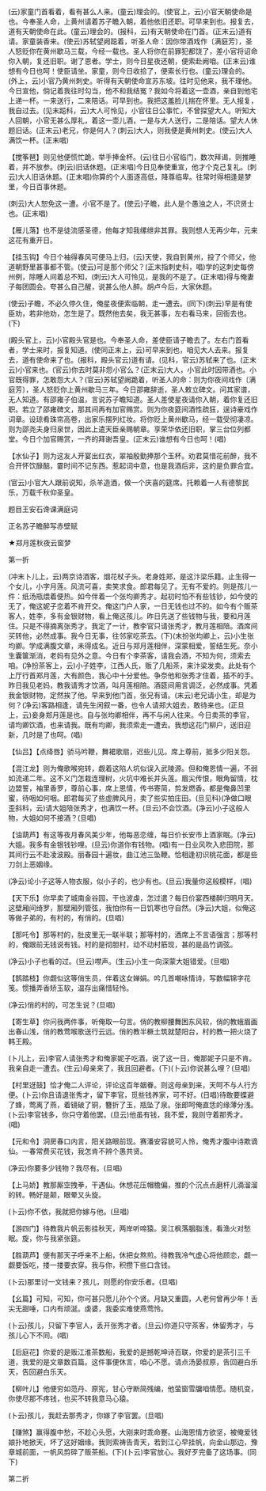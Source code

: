 <!-- { "loadSidebar": true } -->
(云)家童门首看着，看有甚么人来。(童云)理会的。(使官上，云)小官天朝使命是也。今奉圣人命，上黄州请着苏子瞻入朝，着他依旧还职。可早来到也。报复去，道有天朝使命在此。(童云)理会的。(报科，云)有天朝使命在门首。(正末云)道有请。家童装香来。(使云)苏轼望阙跽着，听圣人命：因你带酒戏作〔满庭芳〕，圣人怒贬你在黄州歇马三载，今经一载也。圣人将你在前罪犯都饶了，差小官将诏命你入朝，复还旧职。谢了恩者。学士，则今日星夜还朝，便索赴阙咱。(正末云)谁想有今日也呵！使臣请坐。家童，则今日收拾了，便索长行也。(童云)理会的。(外上，云)小官乃黄州刺史。听得有天朝使命宣苏东坡。往时见他来，我不理他。今日宣他，倘记着我往时勾当，他不和我结冤？我如今将着这一壶酒，亲自到他宅上递一杯。一来送行，二来陪话。可早到也。我把这羞脸儿揣在怀里。无人报复，我自过去。(见末跽科，云)大人可怜见，小官往日公事忙，不曾探望大人。听知大人回朝，小官无甚么厚礼，着这一壶儿酒，一是与大人送行，二是陪话。望大人休题旧话。(正末云)老兄，你是何人？(刺云)大人，则我便是黄州刺史。(使云)大人满饮一杯。(正末唱)

【搅筝琶】则见他便慌忙跪，举手捧金杯。(云)往日小官临门，数次拜谒，则推睡着，并不放参。(刺云)旧话休题。(正末唱)今日见奉使重宣，他才个克己复礼。(刺云)大人旧话休题。(正末唱)你算的个人面逐高低，降尊临卑。往常时得相逢是梦里，今日百事休题。

(刺云)大人恕免这一遭。小官不是了。(使云)子瞻，此人是个愚浊之人，不识贤士也。(正末唱)

【雁儿落】也不是徒流感圣德，他每才知我缧绁非其罪。我则想人无再少年，元来这花有重开日。

【挂玉钩】今日个袖得春风可便马上归，(云)天使，我自到黄州，投了个师父，他道朝野里甚事都不管。(使云)可是那个师父？(正末指刺史科，唱)学的这刺史每傍州例，除睡人间着总不知，(刺云)大人可怜见，是我的不是了。(正末唱)得与俺妻子每团圆会。夸甚么自己醒，说甚么他人醉。胡卢今后，大家休题。

(使云)子瞻，不必久停久住，俺星夜便索临朝，走一遭去。(同下)(刺云)早是有使臣劝，若非他劝，怎生是了。既然他去矣，我无甚事，左右看马来，回衙去也。(下)

(殿头官上，云)小官殿头官是也。今奉圣人命，差使臣请子瞻去了。左右门首看者，学士来时，报复知道。(使同正末上，云)可早来到也，咱见大人去来。报复去，道有使命来了也。(报科，殿头官云)道有请。(见科，官云)苏轼来了也。(正末云)小官来也。(官云)你去时莫非怨小官么？(正末云)大人，小官此时因带酒也。小官既得罪，怎敢怨大人？(官云)苏轼望阙跪着，听圣人的命：则为你夜间戏作〔满庭芳〕，圣人怒贬你上黄州歇马三年。今日邵雍辞逝，圣人敕立碑文。问其家谱，无人知道。有邵雍子伯温，言说苏子瞻知道。圣人差使星夜请你入朝，着你复还旧职。若立了邵雍碑文，那其间再有加官赐赏。则为你夜筵间酒性疏狂，逞诗豪戏作词章。设琼肴珠帘高卷，出家乐摆列红妆。将你贬上黄州歇马，经一载受彻凄凉。则为邵尧夫身归泉世，因此上遣天臣亲赐朝章。享荣华依还旧职，掌三台位列都堂。今日个加官赐赏，一齐的拜谢吾皇。(正末云)谁想有今日也呵！(唱)

【水仙子】则为这友人开宴出红衣，翠袖殷勤捧那个玉杯。劝君莫惜花前醉，我不合开怀饮醁醅，霎时间不记东西。惹起词中意，也是我酒后非，这的是负罪合宜。

(官云)小官大人跟前说知，杀羊造酒，做一个庆喜的筵席。托赖着一人有德黎民乐，万载千秋仰圣皇。

题目王安石谗课满庭词

正名苏子瞻醉写赤壁赋
　

★郑月莲秋夜云窗梦

第一折

(冲末卜儿上，云)两京诗酒客，烟花杖子头。老身姓郑，是这汴梁乐籍。止生得一个女儿，小字月莲。风流可喜，卖笑求食。郎君每见了。无有不爱的。则是孩儿一件：纸汤瓶煨着便热。如今伴着一个张均卿秀才。起初时怕不有些钱钞，如今使的无了，俺这妮子恋着不肯开交。俺这门户人家，一日无钱也过不的。如今有个贩茶客人，姓李，多有金银财物，看上俺这孩儿。昨日先送了些钱物与我，要和月莲住。只是不得摘离张秀才。我定了一计，教李官只请张秀才，教月莲相陪。酒席间买转他，必然成事。我今日无事，往邻家吃茶去。(下)(末扮张均卿上，云)小生张均卿。学成满腹文章，未得成名。近日与郑月莲相伴，深蒙相爱，誓结生死。奈小生囊箧渐消，老妈有见外之意。今日有个李茶客，请我会酒，不知为何，须索去咱。(净扮茶客上，云)小子姓李，江西人氏，贩了几船茶，来汴梁发卖。此处有个上厅行首郑月莲，大有颜色，我心中十分爱他。争奈他和张秀才住着，插不的手。昨日我见老妈，教我请秀才饮酒，叫月莲相陪。酒筵间用言调泛，必然成事。凭着我金银财物，定然挨了他。早来到他门首，张兄有请。(末云)老兄请小生，却是为何？(净云)客路相逢，请先生闲叙一番，也令人请郑大姐去，敢待来也。(正旦上，云)妾身郑月莲是也。自与张均卿相伴，再不与闲人往来。今日卖茶的李官，请均卿饮酒，也来请我。既有均卿，我须索走一遭去。我想这花门柳户，送旧迎新，几时是了也呵。(唱)

【仙吕】【点绛唇】骄马吟鞭，舞裙歌扇，迟些儿见。席上尊前，抵多少阳关怨。

【混江龙】则为俺歌喉宛转，觑着这陷人坑似误入武陵源。但和俺恩情一遍，不弱如流递二年。这不义门怎栽连理树，火坑中难长并头莲。眉尖传恨，眼角留情，枕边盟誓，袖里香罗，尊前心事，席上恩情，传书寄简，剪发燃香。都是俺鼻凹里蜜，待咽如何咽。郎君每买了些虚脾风月，卖了些实拍庄田。(旦见科)(净做口眼歪斜科，云)请大姐陪张秀才，也满饮一杯。(旦云)不会饮酒。(净云)小子这般人物，大姐如何不接酒？(旦唱)

【油葫芦】有这等夜月春风美少年，他每恶恋缠，每日价长安市上酒家眠。(净云)大姐。我多有金银钱钞哩。(旦云)你道你有钱物。(唱)有一日业风吹入悲田院，那其间行云不赴凌波殿。丽春园十遍妆，曲江池三坠鞭。恰相逢初识桃花面，都是些刀剑上恶姻缘。

(净云)论小子这等人物衣服，似小子的，也少有也。(旦云)我量你这般模样，(唱)

【天下乐】你早卖了城南金谷园，干也波虔，怎过遣？每日价宴西楼醉归明月天。这壁厢间绮罗，那壁厢列管弦，我怕你有一日饥寒也守自然。(净云)大姐，似俺这等做子弟的，有村的，有俏的。(旦唱)

【那吒令】那等村的，肚皮里无一联半联；那等村的，酒席上不言语强言；那等村的，俺跟前无钱说有钱。村的是彻胆村，动不动村筋现，甚的是品竹调弦。

(净云)小子也看的过。(旦云)噤声。(生云)小生一向深蒙大姐错爱。(旦唱)

【鹊踏枝】你觑似这等俏生员，伴着这女婵娟。吟几首嘲咏情诗，写数幅锦字花笺。惯播弄香矫玉软，温存出痛惜轻怜。

(净云)俏的村的，可怎生说？(旦唱)

【寄生草】你问我两件事，听俺取一句言。俏的教柳腰舞困东风软，俏的教蛾眉画出春山浅，俏的教莺喉歌送行云远。俏的教半橛土筑就楚阳台，村的教一把火烧了韩王殿。

(卜儿上，云)李官人请张秀才和俺家妮子吃酒，说了这一日，俺那妮子只是不肯。我亲自走一遭去。(生云)母亲来了，我且回避者。(下)(卜云)你说甚么哩？(旦唱)

【村里迓鼓】恰才俺二人评论，评论这百年姻眷。则这母亲到来，天呵不与人行方便。(卜云)你且请退张秀才，留下李官，觅些钱养家，可不好。(日唱)待敢要蝶避了蜂，莺离了燕，着镜破了铜，簪折了玉，瓶坠了泉。张郎呵俺直恁的缘薄分浅。(卜云)李官钱多，你只守着他罢。(旦云)他虽有钱，我不爱，我则守着那秀才。(唱)

【元和令】洞房春口内言，阳关路眼前现。赛潘安容貌可人怜，俺秀才腹中诗欺谪仙。一春常费买花钱，我怎肯不辨个愚共贤。

(净云)你要多少钱物？我尽有。(旦唱)

【上马娇】教那厮空拽拳，干遇仙。休想花压帽檐偏，推的个沉点点磨杆儿滴溜溜的转。畅好是颠，眼晕又头旋。

(卜云)你不依，我就把你嫁与他。(旦唱)

【游四门】待教我片帆云影挂秋天，两岸听啼猿。吴江枫落胭脂浅，看渔火对愁眠。旋，你与我紧张筵。

【胜葫芦】便有那天子呼来不上船，休把女熬煎。待教我冷气虚心将他顾恋，觑一觑要饭吃，搂一搂要衣穿。我与你，积攒下些口含钱。

(卜云)那里讨一文钱来？孩儿，则愿的你安乐者。(旦唱)

【幺篇】可知，可知，你可甚只愿儿孙个个贤。月缺又重圆，人老何曾再少年！舌尖无甜唾，口内有顽涎。虔婆，我委实难使燕莺怜。

(卜云)孩儿，只留下李官人，丢开张秀才者。(旦云)你道只守茶客，休留秀才，与孩儿心下不同。(唱)

【后庭花】你爱的是贩江淮茶数船，我爱的是撼乾坤诗百联，你爱的是茶引三千道，我爱的是文章数百篇。这件事便休言，咱心不愿。请点汤晏叔原，告回避白乐天，告回避白乐天。

【柳叶儿】他便穷如范丹、原宪，甘心守断简残编，他萤窗雪牖咱情愿。随机变，你使尽那不疼钱，也买不转我意马心猿。

(卜云)孩儿，我赶去那秀才，你嫁了李官罢。(旦唱)

【赚煞】赢得腹中愁，不趁心头愿，大刚来时乖命蹇。山海恩情方欲坚，被俺爱钱娘扑地掀天，坏了这好姻缘。我则索祷告青天，若到江心早挂帆，向金山那边，豫章城前面，一帆风剪碎了贩茶船。(下)(卜云)李官放心。我好歹完备了这场事。(同下)

第二折


